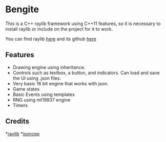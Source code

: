 # Bengite

This is a C++ raylib framework using C++11 features, so it is necessary to install raylib or include on the project for it to work.

You can find raylib [here](http://www.raylib.com/) and its github [here](https://github.com/raysan5/raylib)

Features
--------
* Drawing engine using inheritance.
* Controls such as textbox, a button, and indicators. Can load and save the UI using .json files.
* Very basic 16 bit engine that works with json.
* Game states
* Basic Events using templates 
* RNG using mt19937 engine
* Timers

Credits
-------
*[raylib](http://www.raylib.com/)
*[jsoncpp](https://github.com/open-source-parsers/jsoncpp)